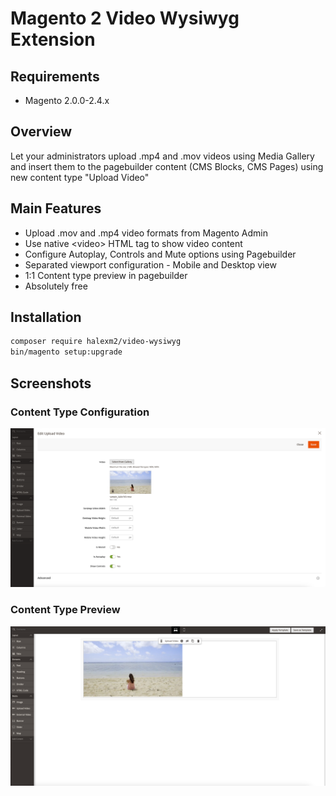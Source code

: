 # Magento 2 Video Wysiwyg Extension

## Requirements
* Magento 2.0.0-2.4.x

## Overview
Let your administrators upload .mp4 and .mov videos using 
Media Gallery and insert them to the pagebuilder content (CMS Blocks, CMS Pages) using new content type "Upload Video"

## Main Features
* Upload .mov and .mp4 video formats from Magento Admin
* Use native \<video> HTML tag to show video content
* Configure Autoplay, Controls and Mute options using Pagebuilder
* Separated viewport configuration - Mobile and Desktop view
* 1:1 Content type preview in pagebuilder
* Absolutely free

## Installation
```bash
composer require halexm2/video-wysiwyg
bin/magento setup:upgrade
```
## Screenshots
### Content Type Configuration
![Content Type Configuration](docs/img/content_type_configuration.png)

### Content Type Preview
![Content Type Preview](docs/img/content_type_preview.png)

